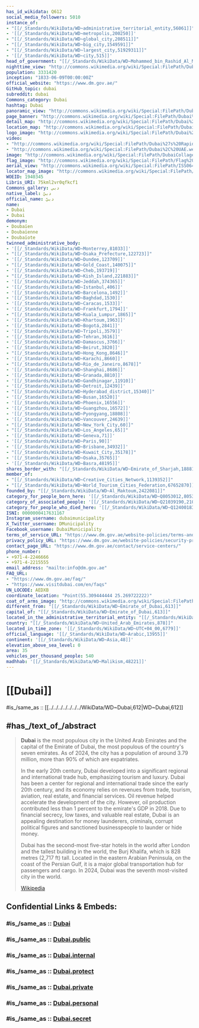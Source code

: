 ```yaml
---
has_id_wikidata: Q612
social_media_followers: 5010
instance_of:
- "[[/_Standards/WikiData/WD~administrative_territorial_entity,56061]]"
- '[[/_Standards/WikiData/WD~metropolis,200250]]'
- "[[/_Standards/WikiData/WD~global_city,208511]]"
- "[[/_Standards/WikiData/WD~big_city,1549591]]"
- "[[/_Standards/WikiData/WD~largest_city,51929311]]"
- '[[/_Standards/WikiData/WD~city,515]]'
head_of_government: "[[/_Standards/WikiData/WD~Mohammed_bin_Rashid_Al_Maktoum,57655]]"
nighttime_view: "http://commons.wikimedia.org/wiki/Special:FilePath/Dubai%20night%20skyline.jpg"
population: 3331420
inception: "1833-06-09T00:00:00Z"
official_website: "https://www.dm.gov.ae/"
GitHub_topic: dubai
subreddit: dubai
Commons_category: Dubai
hashtag: Dubai
panoramic_view: "http://commons.wikimedia.org/wiki/Special:FilePath/Dubai%20%2811696319905%29.jpg"
page_banner: "http://commons.wikimedia.org/wiki/Special:FilePath/Dubai%20banner%202.jpg"
detail_map: "http://commons.wikimedia.org/wiki/Special:FilePath/Dubai%20map%20city.svg"
location_map: "http://commons.wikimedia.org/wiki/Special:FilePath/Dubai%20new%20travel%20map.png"
logo_image: "http://commons.wikimedia.org/wiki/Special:FilePath/Dubai%20official%20logo.svg"
video:
- "http://commons.wikimedia.org/wiki/Special:FilePath/Dubai%27s%20Rapid%20Growth.ogv"
- "http://commons.wikimedia.org/wiki/Special:FilePath/Dubai%2C%20UAE.webm"
image: "http://commons.wikimedia.org/wiki/Special:FilePath/DubaiCollage.jpg"
flag_image: "http://commons.wikimedia.org/wiki/Special:FilePath/Flag%20of%20Dubai.svg"
aerial_view: "http://commons.wikimedia.org/wiki/Special:FilePath/ISS064-E-10436%20-%20View%20of%20Earth.jpg"
locator_map_image: "http://commons.wikimedia.org/wiki/Special:FilePath/Map%20of%20Dubai%20blank.svg"
WOEID: 1940345
Libris_URI: 75kml2vr0qfkcf1
Commons_gallery: دبي
native_label: دبيّ
official_name: دبيّ
name:
- Dubai
- Dubai
demonym:
- Doubaïen
- Doubaïenne
- Doubaïote
twinned_administrative_body:
- '[[/_Standards/WikiData/WD~Monterrey,81033]]'
- "[[/_Standards/WikiData/WD~Osaka_Prefecture,122723]]"
- '[[/_Standards/WikiData/WD~Dundee,123709]]'
- "[[/_Standards/WikiData/WD~Gold_Coast,140075]]"
- '[[/_Standards/WikiData/WD~Cheb,193719]]'
- "[[/_Standards/WikiData/WD~Kish_Island,221883]]"
- '[[/_Standards/WikiData/WD~Jeddah,374365]]'
- '[[/_Standards/WikiData/WD~Istanbul,406]]'
- '[[/_Standards/WikiData/WD~Barcelona,1492]]'
- '[[/_Standards/WikiData/WD~Baghdad,1530]]'
- '[[/_Standards/WikiData/WD~Caracas,1533]]'
- '[[/_Standards/WikiData/WD~Frankfurt,1794]]'
- "[[/_Standards/WikiData/WD~Kuala_Lumpur,1865]]"
- '[[/_Standards/WikiData/WD~Khartoum,1963]]'
- '[[/_Standards/WikiData/WD~Bogotá,2841]]'
- '[[/_Standards/WikiData/WD~Tripoli,3579]]'
- '[[/_Standards/WikiData/WD~Tehran,3616]]'
- '[[/_Standards/WikiData/WD~Damascus,3766]]'
- '[[/_Standards/WikiData/WD~Beirut,3820]]'
- "[[/_Standards/WikiData/WD~Hong_Kong,8646]]"
- '[[/_Standards/WikiData/WD~Karachi,8660]]'
- "[[/_Standards/WikiData/WD~Rio_de_Janeiro,8678]]"
- '[[/_Standards/WikiData/WD~Shanghai,8686]]'
- '[[/_Standards/WikiData/WD~Granada,8810]]'
- '[[/_Standards/WikiData/WD~Gandhinagar,11910]]'
- '[[/_Standards/WikiData/WD~Detroit,12439]]'
- "[[/_Standards/WikiData/WD~Hyderabad_district,15340]]"
- '[[/_Standards/WikiData/WD~Busan,16520]]'
- '[[/_Standards/WikiData/WD~Phoenix,16556]]'
- '[[/_Standards/WikiData/WD~Guangzhou,16572]]'
- '[[/_Standards/WikiData/WD~Pyongyang,18808]]'
- '[[/_Standards/WikiData/WD~Vancouver,24639]]'
- "[[/_Standards/WikiData/WD~New_York_City,60]]"
- "[[/_Standards/WikiData/WD~Los_Angeles,65]]"
- '[[/_Standards/WikiData/WD~Geneva,71]]'
- '[[/_Standards/WikiData/WD~Paris,90]]'
- '[[/_Standards/WikiData/WD~Brisbane,34932]]'
- "[[/_Standards/WikiData/WD~Kuwait_City,35178]]"
- '[[/_Standards/WikiData/WD~Osaka,35765]]'
- '[[/_Standards/WikiData/WD~Basra,48195]]'
shares_border_with: "[[/_Standards/WikiData/WD~Emirate_of_Sharjah,188810]]"
member_of:
- "[[/_Standards/WikiData/WD~Creative_Cities_Network,1139352]]"
- "[[/_Standards/WikiData/WD~World_Tourism_Cities_Federation,67652870]]"
founded_by: "[[/_Standards/WikiData/WD~Al_Maktoum,2422081]]"
category_for_people_born_here: '[[/_Standards/WikiData/WD~Q8053012,8053012]]'
category_of_associated_people: '[[/_Standards/WikiData/WD~Q21039190,21039190]]'
category_for_people_who_died_here: '[[/_Standards/WikiData/WD~Q124001836,124001836]]'
ISNI: 0000000417631167
Instagram_username: dubaimunicipality
X_Twitter_username: DMunicipality
Facebook_username: DubaiMunicipality
terms_of_service_URL: "https://www.dm.gov.ae/website-policies/terms-and-conditions/"
privacy_policy_URL: "https://www.dm.gov.ae/website-policies/security-privacy/"
contact_page_URL: "https://www.dm.gov.ae/contact/service-centers/"
phone_number:
- +971-4-2246666
- +971-4-2215555
email_address: "mailto:info@dm.gov.ae"
FAQ_URL:
- "https://www.dm.gov.ae/faq/"
- "https://www.visitdubai.com/en/faqs"
UN_LOCODE: AEDXB
coordinate_location: "Point(55.309444444 25.269722222)"
coat_of_arms_image: "http://commons.wikimedia.org/wiki/Special:FilePath/Coat%20of%20Arms%20of%20Dubai%20%282024%29.svg"
different_from: "[[/_Standards/WikiData/WD~Emirate_of_Dubai,613]]"
capital_of: "[[/_Standards/WikiData/WD~Emirate_of_Dubai,613]]"
located_in_the_administrative_territorial_entity: "[[/_Standards/WikiData/WD~Emirate_of_Dubai,613]]"
country: "[[/_Standards/WikiData/WD~United_Arab_Emirates,878]]"
located_in_time_zone: '[[/_Standards/WikiData/WD~UTC+04_00,6779]]'
official_language: '[[/_Standards/WikiData/WD~Arabic,13955]]'
continent: '[[/_Standards/WikiData/WD~Asia,48]]'
elevation_above_sea_level: 0
area: 35
vehicles_per_thousand_people: 540
madhhab: '[[/_Standards/WikiData/WD~Malikism,48221]]'
---
```


# [[Dubai]] 

#is_/same_as :: [[../../../../../../../WikiData/WD~Dubai,612|WD~Dubai,612]] 

## #has_/text_of_/abstract

> **Dubai** is the most populous city in the United Arab Emirates and the capital of the Emirate of Dubai, the most populous of the country's seven emirates. As of 2024, the city has a population of around 3.79 million, more than 90% of which are expatriates.
>
> In the early 20th century, Dubai developed into a significant regional and international trade hub, emphasizing tourism and luxury. Dubai has been a center for regional and international trade since the early 20th century, and its economy relies on revenues from trade, tourism, aviation, real estate, and financial services. Oil revenue helped accelerate the development of the city. However, oil production contributed less than 1 percent to the emirate's GDP in 2018. Due to financial secrecy, low taxes, and valuable real estate, Dubai is an appealing destination for money launderers, criminals, corrupt political figures and sanctioned businesspeople to launder or hide money.
>
> Dubai has the second-most five-star hotels in the world after London and the tallest building in the world, the Burj Khalifa, which is 828 metres (2,717 ft) tall. Located in the eastern Arabian Peninsula, on the coast of the Persian Gulf, it is a major global transportation hub for passengers and cargo. In 2024, Dubai was the seventh most-visited city in the world.
>
> [Wikipedia](https://en.wikipedia.org/wiki/Dubai) 




## Confidential Links & Embeds: 

### #is_/same_as :: [Dubai](Dubai.md) 

### #is_/same_as :: [Dubai.public](/_public/Earth/Continent/Asia/Asia~West/United_Arab_Emirates/City/Dubai.public.md) 

### #is_/same_as :: [Dubai.internal](/_internal/Earth/Continent/Asia/Asia~West/United_Arab_Emirates/City/Dubai.internal.md) 

### #is_/same_as :: [Dubai.protect](/_protect/Earth/Continent/Asia/Asia~West/United_Arab_Emirates/City/Dubai.protect.md) 

### #is_/same_as :: [Dubai.private](/_private/Earth/Continent/Asia/Asia~West/United_Arab_Emirates/City/Dubai.private.md) 

### #is_/same_as :: [Dubai.personal](/_personal/Earth/Continent/Asia/Asia~West/United_Arab_Emirates/City/Dubai.personal.md) 

### #is_/same_as :: [Dubai.secret](/_secret/Earth/Continent/Asia/Asia~West/United_Arab_Emirates/City/Dubai.secret.md)

